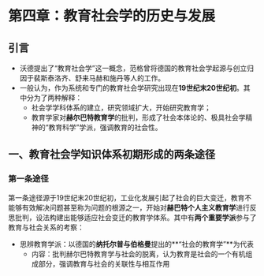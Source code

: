# 第四章：教育社会学的历史与发展
## 引言
* 沃德提出了“教育社会学”这一概念，范格曾将德国的教育社会学起源与创立归因于裴斯泰洛齐、舒来马赫和施丹等人的工作。
* 一般认为，作为系统和专门的教育社会学研究出现在**19世纪末20世纪初**。其中分为了两种解释：
  * 社会学学科体系的建立，研究领域扩大，开始研究教育学；
  * 教育学家对**赫尔巴特教育学**的批判，形成了社会本体论的、极具社会学精神的“教育科学”学派，强调教育的社会性。
## 一、教育社会学知识体系初期形成的两条途径
### 第一条途径
第一条途径源于19世纪末20世纪初，工业化发展引起了社会的巨大变迁，教育不能够有效解决问题甚至称为问题的根源之一，开始对**赫巴特个人主义教育学**进行反思批判，设法构建出能够适应社会变迁的教育学体系。其中有**两个重要学派**参与了教育与社会关系的考察：
* 思辨教育学派：以德国的**纳托尔普与伯格曼**提出的**“社会的教育学”**为代表
  * 内容：批判赫尔巴特教育学与社会的脱离，认为教育是社会的一个有机组成部分，强调教育与社会的关联性与相互作用
